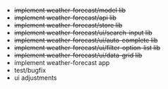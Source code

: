 - ~~implement weather-forecast/model lib~~
- ~~implement weather-forecast/api lib~~
- ~~implement weather-forecast/store lib~~
- ~~implement weather-forecast/ui/search-input lib~~
- ~~implement weather-forecast/ui/auto-complete lib~~
- ~~implement weather-forecast/ui/filter-option-list lib~~
- ~~implement weather-forecast/ui/data-grid lib~~
- implement weather-forecast app
- test/bugfix
- ui adjustments
